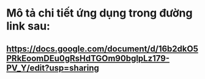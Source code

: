 # Mô tả chi tiết ứng dụng trong đường link sau:
## https://docs.google.com/document/d/16b2dkO5PRkEoomDEu0gRsHdTGOm90bglpLz179-PV_Y/edit?usp=sharing
